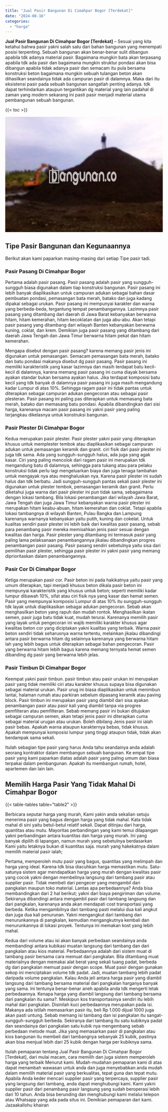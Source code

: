 ```yaml
---
title: "Jual Pasir Bangunan Di Cimahpar Bogor [Terdekat]"
date: "2024-08-16"
categories: 
  - "harga"
---
```


**Jual Pasir Bangunan Di Cimahpar Bogor \[Terdekat\]** – Sesuai yang kita ketahui bahwa pasir yakni salah satu dari bahan bangunan yang menempati posisi terpenting. Sebuah bangunan akan benar-benar sulit dibangun apabila tdk adanya material pasir. Bagaimana mungkin bata akan terpasang apabila tdk ada pasir dan bagaimana mungkin struktur pondasi akan bisa dibangun apabila tidak adanya pasir dan semacam itu pula bersama konstruksi beton bagaimana mungkin sebuah tulangan beton akan dihasilkan seandainya tidak ada campuran pasir di dalamnya. Maka dari itu eksistensi pasir pada sebuah bangunan sangatlah penting adanya. tdk dapat terhindarkan ataupun tergantikan dg material yang lain padahal di zaman yang modern sekarang ini pasti pasir menjadi material utama pembangunan sebuah bangunan.

{{< toc >}}

![Jual Pasir Bangunan Di Cimahpar Bogor [Terdekat]](/images/jual-pasir-bangunan-68.png)

## Tipe Pasir Bangunan dan Kegunaannya

Berikut akan kami paparkan masing-masing dari setiap Tipe pasir tadi.

### Pasir Pasang Di Cimahpar Bogor

Pertama adalah pasir pasang. Pasir pasang adalah pasir yang sungguh-sungguh biasa digunakan dalam tiap konstruksi bangunan. Pasir pasang ini lebih banyak diaplikasikan untuk campuran adukan sebagai bahan dasar pembuatan pondasi, pemasangan bata merah, batako dan juga kadang dipakai sebagai urukan. Pasir pasang ini mempunyai karakter dan warna yang berbeda-beda, tergantung tempat penambangannya. Lazimnya pasir pasang yang ditambang dari daerah di Jawa Barat kebanyakan berwarna hitam, hitam kemerahan, hitam kecoklatan dan juga abu-abu. Akan tetapi pasir pasang yang ditambang dari wilayah Banten kebanyakan berwarna kuning, coklat, dan krem. Demikian juga pasir pasang yang ditambang dari daerah Jawa Tengah dan Jawa Timur berwarna hitam pekat dan hitam kemerahan.

Mengapa disebut dengan pasir pasang? karena memang pasir jenis ini digunakan untuk pemasangan. Semacam pemasangan bata merah, batako dan batu pondasi makanya disebut dg pasir pasang. Pasir pasang ini memiliki karakteristik yang kasar lazimnya dan masih terdapat batu kecil-kecil di dalamnya, karena memang pasir pasang ini cuma diayak bersama ayakan standar bukan bersama ayakan halus. Jika terdapat komposisi batu kecil yang tdk banyak di dalamnya pasir pasang ini juga masih mengandung kadar Lumpur di atas 10%. Sehingga ragam pasir ini tidak pantas untuk diterapkan sebagai campuran adukan pengecoran atau sebagai pasir plesteran. Pasir pasang ini paling pas diterapkan untuk memasang bata merah, batako dan memasang batu pondasi. Apabila dibandingkan dari sisi harga, karenanya macam pasir pasang ini yakni pasir yang paling terjangkau dikelasnya untuk konstruksi bangunan.

### Pasir Plester Di Cimahpar Bogor

Kedua merupakan pasir plester. Pasir plester yakni pasir yang diterapkan khusus untuk memplester tembok atau diaplikasikan sebagai campuran adukan untuk pemasangan keramik dan granit. ciri fisik dari pasir plester ini juga tdk sama. Ada yang sungguh-sungguh halus, ada juga yang agak kasar. Ciri yang paling mencolok dari ragam pasir ini merupakan tdk mengandung batu di dalamnya, sehingga para tukang atau para pelaku konstruksi tidak perlu lagi mengeluarkan biaya dan juga tenaga tambahan untuk mengayak nya atau menghaluskan nya. Karena pasir plester ini sudah halus dan tdk berbatu. Jadi sungguh-sungguh pantas sekali pasir plester ini digunakan untuk plester tembok, pemasangan keramik dan granit. Perlu diketahui juga warna dari pasir plester ini pun tidak sama, sebagaimana dengan lokasi tambang. Bila lokasi penambangan dari wilayah Jawa Barat, Jawa Tengah dan juga Jawa Timur kebanyakan warna pasir plester ini merupakan hitam keabu-abuan, hitam kemerahan dan coklat. Tetapi apabila lokasi tambangnya di wilayah Banten, Pulau Bangka dan Lampung karenanya warnanya kebanyakan yaitu putih, kuning dan cokelat. Untuk kualitas sendiri pasir plester ini lebih baik dari kwalitas pasir pasang, sebab para penambang pasir mereka memisahkan jenis pasir sesuai dengan kwalitas dan harga. Pasir plester yang ditambang ini termasuk pasir yang paling lama pelaksanaan penambangannya jikalau dibandingkan progres penambangan pasir pasang. Pasir pasang sendiri sebetulnya yaitu sisa dari pemilihan pasir plester, sehingga pasir plester ini yakni pasir yang memang diprioritaskan dalam penambangannya.

### Pasir Cor Di Cimahpar Bogor

Ketiga merupakan pasir cor. Pasir beton ini pada hakikatnya yaitu pasir yang umum diterapkan, tapi menjadi khusus beton dikala pasir beton ini mempunyai karakteristik yang khusus untuk beton; seperti memiliki kadar lumpur dibawah 10%, sifat atau ciri fisik nya yang kasar dan hemat semen. Pasir yang mempunyai komposisi Lumpur di atas 10% itu sungguh-sungguh tdk layak untuk diaplikasikan sebagai adukan pengecoran. Sebab akan menghasilkan beton yang rapuh dan mudah rontok. Menghasilkan ikatan semen, pasir juga batu tidak kuat, mudah terurai. Karenanya memilih pasir yang layak untuk pengecoran ini wajib memiliki karakter khusus agar kwalitas beton cor yang diciptakan yakni kualitas yang terbaik. Warna pasir beton sendiri tidak seharusnya warna tertentu, melainkan jikalau dibandingi antara pasir berwarna hitam dg selainnya karenanya yang berwarna hitam lah yang lebih bagus untuk diterapkan sebagai bahan pengecoran. Pasir yang berwarna hitam lebih bagus karena memang ternyata hemat semen dibanding dg pasir yang berwarna lebih jelas.

### Pasir Timbun Di Cimahpar Bogor

Keempat yakni pasir timbun. pasir timbun atau pasir urukan ini merupakan pasir yang tidak memiliki ciri atau karakter khusus supaya bisa digunakan sebagai material urukan. Pasir urug ini biasa diaplikasikan untuk menimbun lantai, halaman rumah atau parkiran sebelum dipasang keramik atau paving block. Pasir timbun ini merupakan pasir yang diambil dari sisa ayakan penambangan pasir atau pasir kali yang diambil tanpa via progres pemfilteran atau pemfilteran. Sebab memang pasir ini bukan ditujukan sebagai campuran semen, akan tetapi jenis pasir ini diterapkan cuma sebagai material urugan atau urukan. Boleh dibilang Jenis pasir ini ialah pasir bebas. Apakah warna ataupun karakternya bebas, tidak khusus. Apakah mempunyai komposisi lumpur yang tinggi ataupun tidak, tidak akan berdampak sama sekali.

Itulah sebagian tipe pasir yang harus Anda tahu seandainya anda adalah seorang kontraktor dalam membangun sebuah bangunan. Ke empat tipe pasir yang kami paparkan diatas adalah pasir yang paling umum dan biasa terpakai dalam pembangunan. Apakah itu membangun rumah, hotel, apartemen dan lain lain.

## Memilih Harga Pasir Yang Tidak Mahal Di Cimahpar Bogor

{{< table-tables table="table2" >}}

Berbicara seputar harga yang murah, Kami yakin anda sekalian setuju menerima pasir yang bagus dengan harga yang tidak mahal. Kata tidak mahal di sini yaitu betul-betul relatif sekali. Dapat ditinjau dari harga, quantitas atau mutu. Mayoritas perbandingan yang kami temui dilapangan yakni perbandingan antara kuantitas dan harga yang murah. Ini yang banyak dipilih di lapangan, namun murah yang sebetulnya berdasarkan Kami yaitu letaknya bukan di kuantitas saja. murah yang hakekatnya dalam memilih material pasir ialah;

Pertama, memperoleh mutu pasir yang bagus, quantitas yang melimpah dan harga yang ideal. Karena tdk bisa diacuhkan harga memastikan mutu. Satu-satunya sistem agar mendapatkan harga yang murah dengan kwalitas pasir yang cocok yakni dengan membelinya langsung dari tambang pasir atau supplier pasir. Tidak membeli dari pengecer yang mengambil dari pangkalan maupun toko material. Lantas apa perbedaannya? Anda bisa membandingkan dari 2 hal berikut; yakni dari biaya pengiriman dan volume. Sekiranya dibandingi antara mengambil pasir dari tambang langsung dan dari pangkalan, karenanya anda akan mendapati cost transportasi yang berbeda. Ketika mengambilnya dari tambang pasti melalui dua kali angkut dan juga dua kali penurunan. Yakni mengangkut dari tambang dan menurunkannya di pangkalan, kemudian mengangkutnya kembali dan menurunkannya di lokasi proyek. Tentunya ini memakan kost yang lebih mahal.

Kedua dari volume atau isi akan banyak perbedaan seandainya anda membandingi antara kubikasi muatan langsung dari tambang dan dari pangkalan atau kios material. Perbedaannya adalah dari sistem muat di tambang pasir bersama cara memuat dari pangkalan. Bila ditambang muat materialnya dengan memakai alat berat yang sekali tuang padat, berbeda dg dari pangkalan memuat pasir dengan scope. Muat pasir dengan gunakan sekop ini menciptakan volume tdk padat. Jadi, muatan tambang lebih padat daripada volume pangkalan. Kalau Anda jeli antara harga pasir yang diambil langsung dari tambang bersama material dari pangkalan harganya banyak yang sama. Ini tentunya benar-benar aneh apabila anda tdk mengerti letak perbedaannya. Kenapa harga yang diambil langsung dari tambang bersama dari pangkalan itu sama?. Meskipun kos transportasinya sendiri itu lebih mahal dari pangkalan. Disinilah kuci perbedaannya merupakan pada isi. Makanya ada istilah memasarkan pasir itu, beli Rp 1.000 dijual 1000 juga akan pasti untung. Sebab memang isi tambang dan isi pangkalan itu sangat-sungguh-sungguh berbeda. Sekiranya dari tambang itu satu kubiknya padat dan seandainya dari pangkalan satu kubik nya mengembang sebab perbedaan metode muat. Jika yang memasarkan pasir di pangkalan atau kios bangunan itu membeli dari tambangnya sebanyak 25 kubik, pastinya akan bisa menjual lebih dari 25 kubik dengan harga per kubiknya sama.

Itulah pemaparan tentang Jual Pasir Bangunan Di Cimahpar Bogor \[Terdekat\], dari mulai macam, cara memilih dan juga sistem memperoleh harga yang terbaik Menurut kami. Mudah-mudahan pemaparan kami di atas dapat menambah wawasan untuk anda dan juga menyebabkan anda mudah dalam memilih material pasir yang berkualitas, tepat guna dan tepat mutu. Apabila Anda keder mencari supplier pasir yang terpercaya, supplier pasir yang langsung dari tambang, anda dapat menghubungi kami. Kami yakni supplier pasir dari penambang pasir langsung yang sudah beroperasi lebih dari 10 tahun. Anda bisa berunding dan menghubungi kami melalui telepon atau Whatsapp yang ada pada situs ini. Demikian pemaparan dari kami. Jazaakallohu khairan
